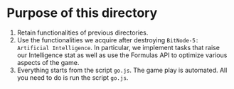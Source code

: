 # Purpose of this directory
1. Retain functionalities of previous directories.
1. Use the functionalities we acquire after destroying
   `BitNode-5: Artificial Intelligence`.  In particular, we implement tasks
   that raise our Intelligence stat as well as use the Formulas API to
   optimize various aspects of the game.
1. Everything starts from the script `go.js`.  The game play is automated.
   All you need to do is run the script `go.js`.
